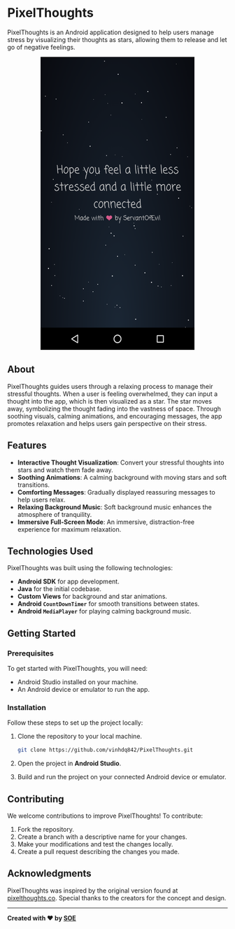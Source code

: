 # PixelThoughts

PixelThoughts is an Android application designed to help users manage stress by visualizing their thoughts as stars, allowing them to release and let go of negative feelings.

<p align="center">
  <img src="screenshots/demo.png" alt="demo" width="352" height="670"/>
</p>

## About

PixelThoughts guides users through a relaxing process to manage their stressful thoughts. When a user is feeling overwhelmed, they can input a thought into the app, which is then visualized as a star. The star moves away, symbolizing the thought fading into the vastness of space. Through soothing visuals, calming animations, and encouraging messages, the app promotes relaxation and helps users gain perspective on their stress.

## Features

- **Interactive Thought Visualization**: Convert your stressful thoughts into stars and watch them fade away.
- **Soothing Animations**: A calming background with moving stars and soft transitions.
- **Comforting Messages**: Gradually displayed reassuring messages to help users relax.
- **Relaxing Background Music**: Soft background music enhances the atmosphere of tranquility.
- **Immersive Full-Screen Mode**: An immersive, distraction-free experience for maximum relaxation.

## Technologies Used

PixelThoughts was built using the following technologies:

- **Android SDK** for app development.
- **Java** for the initial codebase.
- **Custom Views** for background and star animations.
- **Android `CountDownTimer`** for smooth transitions between states.
- **Android `MediaPlayer`** for playing calming background music.

## Getting Started

### Prerequisites

To get started with PixelThoughts, you will need:

- Android Studio installed on your machine.
- An Android device or emulator to run the app.

### Installation

Follow these steps to set up the project locally:

1. Clone the repository to your local machine.
   ```bash
   git clone https://github.com/vinhdq842/PixelThoughts.git
   ```

2. Open the project in **Android Studio**.
3. Build and run the project on your connected Android device or emulator.

## Contributing

We welcome contributions to improve PixelThoughts! To contribute:

1. Fork the repository.
2. Create a branch with a descriptive name for your changes.
3. Make your modifications and test the changes locally.
4. Create a pull request describing the changes you made.

## Acknowledgments

PixelThoughts was inspired by the original version found at [pixelthoughts.co](https://www.pixelthoughts.co/). Special thanks to the creators for the concept and design.

---

**Created with ❤️ by [SOE](https://github.com/vinhdq842)**
